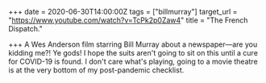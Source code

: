 +++
date = 2020-06-30T14:00:00Z
tags = ["billmurray"]
target_url = "https://www.youtube.com/watch?v=TcPk2p0Zaw4"
title = "The French Dispatch."

+++
A Wes Anderson film starring Bill Murray about a newspaper—are you kidding me?! Ye gods! I hope the suits aren't going to sit on this until a cure for COVID-19 is found. I don't care what's playing, going to a movie theatre is at the very bottom of my post-pandemic checklist.